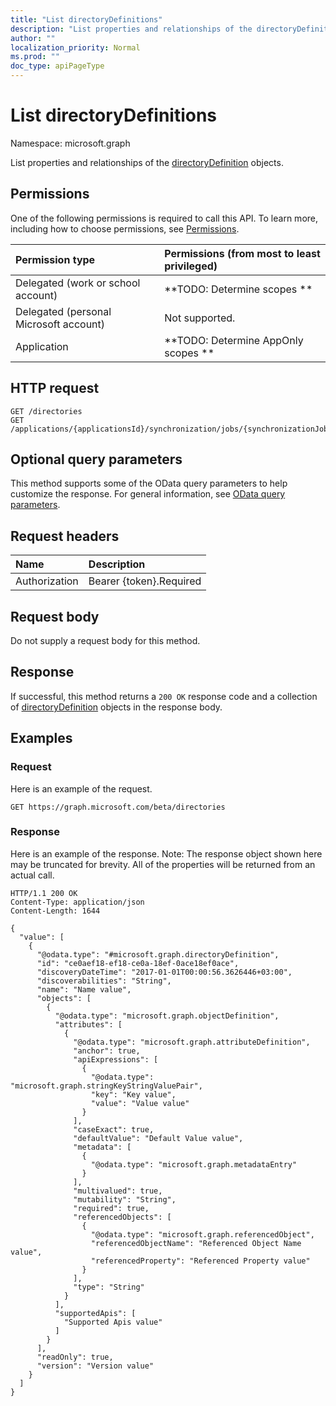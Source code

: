 ```yaml
---
title: "List directoryDefinitions"
description: "List properties and relationships of the directoryDefinition objects."
author: ""
localization_priority: Normal
ms.prod: ""
doc_type: apiPageType
---
```


# List directoryDefinitions

Namespace: microsoft.graph

List properties and relationships of the [directoryDefinition](../resources/directorydefinition.md) objects.

## Permissions
One of the following permissions is required to call this API. To learn more, including how to choose permissions, see [Permissions](/concepts/permissions-reference.md).

|Permission type|Permissions (from most to least privileged)|
|:---|:---|
|Delegated (work or school account)|**TODO: Determine scopes **|
|Delegated (personal Microsoft account)|Not supported.|
|Application|**TODO: Determine AppOnly scopes **|

## HTTP request
<!-- {
  "blockType": "ignored"
}
-->
``` http
GET /directories
GET /applications/{applicationsId}/synchronization/jobs/{synchronizationJobId}/schema/directories
```

## Optional query parameters
This method supports some of the OData query parameters to help customize the response. For general information, see [OData query parameters](/graph/query-parameters).

## Request headers
|Name|Description|
|:---|:---|
|Authorization|Bearer {token}.Required|

## Request body
Do not supply a request body for this method.

## Response
If successful, this method returns a `200 OK` response code and a collection of [directoryDefinition](../resources/directorydefinition.md) objects in the response body.

## Examples

### Request
Here is an example of the request.
<!-- {
  "blockType": "request",
  "name": "get_directorydefinition"
}
-->
``` http
GET https://graph.microsoft.com/beta/directories
```

### Response
Here is an example of the response. Note: The response object shown here may be truncated for brevity. All of the properties will be returned from an actual call.
<!-- {
  "blockType": "response",
  "truncated": true,
  "@odata.type": "collection(microsoft.graph.directorydefinition)"
}
-->
``` http
HTTP/1.1 200 OK
Content-Type: application/json
Content-Length: 1644

{
  "value": [
    {
      "@odata.type": "#microsoft.graph.directoryDefinition",
      "id": "ce0aef18-ef18-ce0a-18ef-0ace18ef0ace",
      "discoveryDateTime": "2017-01-01T00:00:56.3626446+03:00",
      "discoverabilities": "String",
      "name": "Name value",
      "objects": [
        {
          "@odata.type": "microsoft.graph.objectDefinition",
          "attributes": [
            {
              "@odata.type": "microsoft.graph.attributeDefinition",
              "anchor": true,
              "apiExpressions": [
                {
                  "@odata.type": "microsoft.graph.stringKeyStringValuePair",
                  "key": "Key value",
                  "value": "Value value"
                }
              ],
              "caseExact": true,
              "defaultValue": "Default Value value",
              "metadata": [
                {
                  "@odata.type": "microsoft.graph.metadataEntry"
                }
              ],
              "multivalued": true,
              "mutability": "String",
              "required": true,
              "referencedObjects": [
                {
                  "@odata.type": "microsoft.graph.referencedObject",
                  "referencedObjectName": "Referenced Object Name value",
                  "referencedProperty": "Referenced Property value"
                }
              ],
              "type": "String"
            }
          ],
          "supportedApis": [
            "Supported Apis value"
          ]
        }
      ],
      "readOnly": true,
      "version": "Version value"
    }
  ]
}
```

